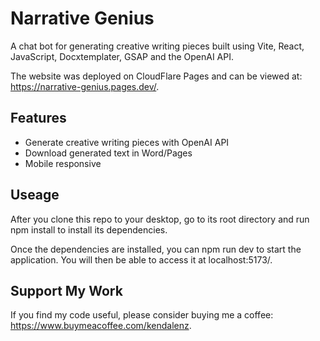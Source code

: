 # Narrative Genius

A chat bot for generating creative writing pieces built using Vite, React, JavaScript, Docxtemplater, GSAP and the OpenAI API.

The website was deployed on CloudFlare Pages and can be viewed at: https://narrative-genius.pages.dev/. 

## Features
* Generate creative writing pieces with OpenAI API
* Download generated text in Word/Pages
* Mobile responsive

## Useage
After you clone this repo to your desktop, go to its root directory and run npm install to install its dependencies.

Once the dependencies are installed, you can npm run dev to start the application. You will then be able to access it at localhost:5173/.

## Support My Work
If you find my code useful, please consider buying me a coffee: https://www.buymeacoffee.com/kendalenz.
